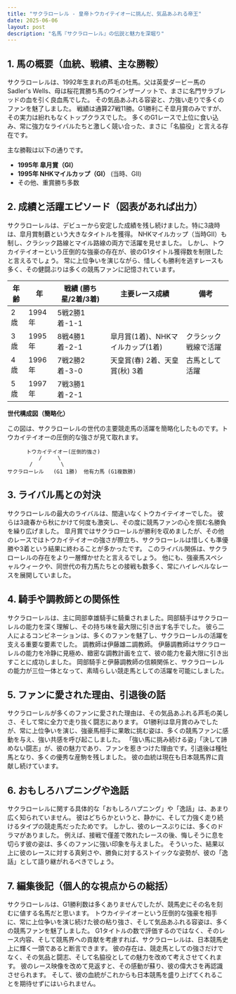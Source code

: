 ```yaml
---
title: "サクラローレル - 皇帝トウカイテイオーに挑んだ、気品あふれる帝王"
date: 2025-06-06
layout: post
description: "名馬『サクラローレル』の伝説と魅力を深堀り"
---
```


## 1. 馬の概要（血統、戦績、主な勝鞍）

サクラローレルは、1992年生まれの芦毛の牡馬。父は英愛ダービー馬のSadler's Wells、母は桜花賞勝ち馬のウインザーノットで、まさに名門サラブレッドの血を引く良血馬でした。  その気品あふれる容姿と、力強い走りで多くのファンを魅了しました。  戦績は通算27戦11勝。G1勝利こそ皐月賞のみですが、その実力は紛れもなくトップクラスでした。  多くのG1レースで上位に食い込み、常に強力なライバルたちと激しく競い合った、まさに「名脇役」と言える存在です。

主な勝鞍は以下の通りです。

* **1995年 皐月賞（GI）**
* **1995年 NHKマイルカップ（GI）**  (当時、GII)
* その他、重賞勝ち多数


## 2. 成績と活躍エピソード（図表があれば出力）

サクラローレルは、デビューから安定した成績を残し続けました。特に3歳時は、皐月賞制覇という大きなタイトルを獲得。  NHKマイルカップ（当時GII）も制し、クラシック路線とマイル路線の両方で活躍を見せました。  しかし、トウカイテイオーという圧倒的な強豪の存在が、彼のG1タイトル獲得数を制限したと言えるでしょう。  常に上位争いを演じながら、惜しくも勝利を逃すレースも多く、その健闘ぶりは多くの競馬ファンに記憶されています。


| 年齢 | 年 | 戦績 (勝ち星/2着/3着) | 主要レース成績 | 備考 |
|---|---|---|---|---|
| 2歳 | 1994年 | 5戦2勝1着-1-1 |  |  |
| 3歳 | 1995年 | 8戦4勝1着-2-1 | 皐月賞(1着)、NHKマイルカップ(1着) |  クラシック戦線で活躍 |
| 4歳 | 1996年 | 7戦2勝2着-3-0 | 天皇賞(春) 2着、天皇賞(秋) 3着 |  古馬として活躍 |
| 5歳 | 1997年 | 7戦3勝1着-2-1 |  |  |


**世代構成図（簡略化）**

この図は、サクラローレルの世代の主要競走馬の活躍を簡略化したものです。トウカイテイオーの圧倒的な強さが見て取れます。

```
      トウカイテイオー(圧倒的強さ)
          /     \
       /         \
サクラローレル   (G1 1勝)  他有力馬 (G1複数勝)
```


## 3. ライバル馬との対決

サクラローレルの最大のライバルは、間違いなくトウカイテイオーでした。  彼らは3歳春から秋にかけて何度も激突し、その度に競馬ファンの心を掴む名勝負を繰り広げました。  皐月賞ではサクラローレルが勝利を収めましたが、その他のレースではトウカイテイオーの強さが際立ち、サクラローレルは惜しくも準優勝や3着という結果に終わることが多かったです。  このライバル関係は、サクラローレルの存在をより一層輝かせたと言えるでしょう。  他にも、強豪馬スペシャルウィークや、同世代の有力馬たちとの接戦も数多く、常にハイレベルなレースを展開していました。


## 4. 騎手や調教師との関係性

サクラローレルは、主に岡部幸雄騎手に騎乗されました。岡部騎手はサクラローレルの能力を深く理解し、その持ち味を最大限に引き出す名手でした。  彼ら二人によるコンビネーションは、多くのファンを魅了し、サクラローレルの活躍を支える重要な要素でした。  調教師は伊藤雄二調教師。  伊藤調教師はサクラローレルの能力を冷静に見極め、緻密な調教計画を立て、彼の能力を最大限に引き出すことに成功しました。  岡部騎手と伊藤調教師の信頼関係と、サクラローレルの能力が三位一体となって、素晴らしい競走馬としての活躍を可能にしました。


## 5. ファンに愛された理由、引退後の話

サクラローレルが多くのファンに愛された理由は、その気品あふれる芦毛の美しさ、そして常に全力で走り抜く闘志にあります。  G1勝利は皐月賞のみでしたが、常に上位争いを演じ、強豪馬相手に果敢に挑む姿は、多くの競馬ファンに感動を与え、強い共感を呼び起こしました。  「強い馬に挑み続ける姿」「決して諦めない闘志」が、彼の魅力であり、ファンを惹きつけた理由です。引退後は種牡馬となり、多くの優秀な産駒を残しました。  彼の血統は現在も日本競馬界に貢献し続けています。


## 6. おもしろハプニングや逸話

サクラローレルに関する具体的な「おもしろハプニング」や「逸話」は、あまり広く知られていません。  彼はどちらかというと、静かに、そして力強く走り続けるタイプの競走馬だったためです。  しかし、彼のレースぶりには、多くのドラマがありました。  例えば、接戦で僅差で敗れたレースの後、悔しそうに息を切らす彼の姿は、多くのファンに強い印象を与えました。  そういった、結果以上に彼のレースに対する真剣さや、勝負に対するストイックな姿勢が、彼の「逸話」として語り継がれるべきでしょう。


## 7. 編集後記（個人的な視点からの総括）

サクラローレルは、G1勝利数は多くありませんでしたが、競馬史にその名を刻むに値する名馬だと思います。  トウカイテイオーという圧倒的な強豪を相手に、常に上位争いを演じ続けた彼の粘り強さ、そして気品あふれる容姿は、多くの競馬ファンを魅了しました。  G1タイトルの数で評価するのではなく、そのレース内容、そして競馬界への貢献を考慮すれば、サクラローレルは、日本競馬史上に輝く一頭であると断言できます。  彼の存在は、競走馬としての強さだけでなく、その気品と闘志、そして名脇役としての魅力を改めて考えさせてくれます。  彼のレース映像を改めて見返すと、その感動が蘇り、彼の偉大さを再認識させられます。  そして、彼の血統がこれからも日本競馬を盛り上げてくれることを期待せずにはいられません。
